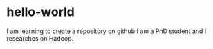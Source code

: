 # hello-world
I am learning to create a repository on github
I am a PhD student and I researches on Hadoop.
